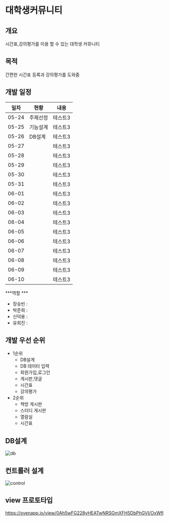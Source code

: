 # 대학생커뮤니티

## 개요
 시간표,강의평가를 이용 할 수 있는 대학생 커뮤니티

## 목적
  간편한 시간표 등록과 강의평가를 도와줌

## 개발 일정

|일차|현황|내용|
|------|---|---|
|05-24|주제선정|테스트3|
|05-25|기능설계|테스트3|
|05-26|DB설계|테스트3|
|05-27||테스트3|
|05-28||테스트3|
|05-29||테스트3|
|05-30||테스트3|
|05-31||테스트3|
|06-01||테스트3|
|06-02||테스트3|
|06-03||테스트3|
|06-04||테스트3|
|06-05||테스트3|
|06-06||테스트3|
|06-07||테스트3|
|06-08||테스트3|
|06-09||테스트3|
|06-10||테스트3|

***역할 ***
* 장승빈 :
* 박준희 : 
* 신덕용 :
* 유희진 :
## 개발 우선 순위
* 1순위
  * DB설계
  * DB 데이터 입력
  * 회원가입,로그인 
  * 게시판,댓글
  * 시간표
  * 강의평가
* 2순위
   * 책방 게시판
   * 스터디 게시판 
   * 열람실
   * 시간표
 ## DB설계
 ![db](https://user-images.githubusercontent.com/100547825/169978602-5e09e0f3-187a-462a-b431-3e6c4270e0b6.png)
 
 ## 컨트롤러 설계
 
![control](https://user-images.githubusercontent.com/100547825/169978679-462768e8-493d-4a51-974a-1a6be2079a9d.PNG)

## view 프로토타입
https://ovenapp.io/view/0Ah5wFG228yHEATwNRSGmXFH5DbPhGVI/OxWfl
 
  
 
